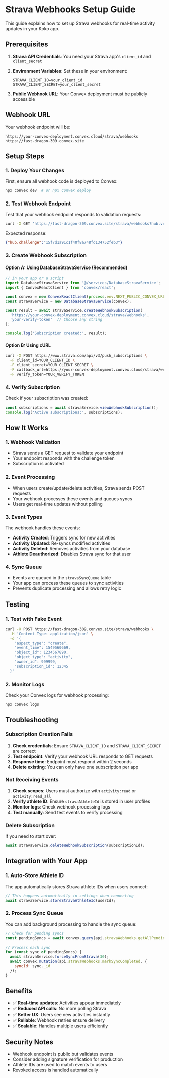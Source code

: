 # Strava Webhooks Setup Guide

This guide explains how to set up Strava webhooks for real-time activity updates in your Koko app.

## Prerequisites

1. **Strava API Credentials**: You need your Strava app's `client_id` and `client_secret`
2. **Environment Variables**: Set these in your environment:

   ```
   STRAVA_CLIENT_ID=your_client_id
   STRAVA_CLIENT_SECRET=your_client_secret
   ```

3. **Public Webhook URL**: Your Convex deployment must be publicly accessible

## Webhook URL

Your webhook endpoint will be:

```
https://your-convex-deployment.convex.cloud/strava/webhooks
https://fast-dragon-309.convex.site
```

## Setup Steps

### 1. Deploy Your Changes

First, ensure all webhook code is deployed to Convex:

```bash
npx convex dev  # or npx convex deploy
```

### 2. Test Webhook Endpoint

Test that your webhook endpoint responds to validation requests:

```bash
curl -X GET 'https://fast-dragon-309.convex.site/strava/webhooks?hub.verify_token=test&hub.challenge=15f7d1a91c1f40f8a748fd134752feb3&hub.mode=subscribe'
```

Expected response:

```json
{"hub.challenge":"15f7d1a91c1f40f8a748fd134752feb3"}
```

### 3. Create Webhook Subscription

#### Option A: Using DatabaseStravaService (Recommended)

```javascript
// In your app or a script
import DatabaseStravaService from '@/services/DatabaseStravaService';
import { ConvexReactClient } from 'convex/react';

const convex = new ConvexReactClient(process.env.NEXT_PUBLIC_CONVEX_URL);
const stravaService = new DatabaseStravaService(convex);

const result = await stravaService.createWebhookSubscription(
  'https://your-convex-deployment.convex.cloud/strava/webhooks',
  'your-verify-token'  // Choose any string
);

console.log('Subscription created:', result);
```

#### Option B: Using cURL

```bash
curl -X POST https://www.strava.com/api/v3/push_subscriptions \
  -F client_id=YOUR_CLIENT_ID \
  -F client_secret=YOUR_CLIENT_SECRET \
  -F callback_url=https://your-convex-deployment.convex.cloud/strava/webhooks \
  -F verify_token=YOUR_VERIFY_TOKEN
```

### 4. Verify Subscription

Check if your subscription was created:

```javascript
const subscriptions = await stravaService.viewWebhookSubscription();
console.log('Active subscriptions:', subscriptions);
```

## How It Works

### 1. **Webhook Validation**

- Strava sends a GET request to validate your endpoint
- Your endpoint responds with the challenge token
- Subscription is activated

### 2. **Event Processing**

- When users create/update/delete activities, Strava sends POST requests
- Your webhook processes these events and queues syncs
- Users get real-time updates without polling

### 3. **Event Types**

The webhook handles these events:

- **Activity Created**: Triggers sync for new activities
- **Activity Updated**: Re-syncs modified activities  
- **Activity Deleted**: Removes activities from your database
- **Athlete Deauthorized**: Disables Strava sync for that user

### 4. **Sync Queue**

- Events are queued in the `stravaSyncQueue` table
- Your app can process these queues to sync activities
- Prevents duplicate processing and allows retry logic

## Testing

### 1. Test with Fake Event

```bash
curl -X POST https://fast-dragon-309.convex.site/strava/webhooks \
  -H 'Content-Type: application/json' \
  -d '{
    "aspect_type": "create",
    "event_time": 1549560669,
    "object_id": 1234567890,
    "object_type": "activity",
    "owner_id": 999999,
    "subscription_id": 12345
  }'
```

### 2. Monitor Logs

Check your Convex logs for webhook processing:

```bash
npx convex logs
```

## Troubleshooting

### Subscription Creation Fails

1. **Check credentials**: Ensure `STRAVA_CLIENT_ID` and `STRAVA_CLIENT_SECRET` are correct
2. **Test endpoint**: Verify your webhook URL responds to GET requests
3. **Response time**: Endpoint must respond within 2 seconds
4. **Delete existing**: You can only have one subscription per app

### Not Receiving Events

1. **Check scopes**: Users must authorize with `activity:read` or `activity:read_all`
2. **Verify athlete ID**: Ensure `stravaAthleteId` is stored in user profiles
3. **Monitor logs**: Check webhook processing logs
4. **Test manually**: Send test events to verify processing

### Delete Subscription

If you need to start over:

```javascript
await stravaService.deleteWebhookSubscription(subscriptionId);
```

## Integration with Your App

### 1. Auto-Store Athlete ID

The app automatically stores Strava athlete IDs when users connect:

```javascript
// This happens automatically in settings when connecting
await stravaService.storeStravaAthleteId(userId);
```

### 2. Process Sync Queue

You can add background processing to handle the sync queue:

```javascript
// Check for pending syncs
const pendingSyncs = await convex.query(api.stravaWebhooks.getAllPendingSyncs);

// Process each sync
for (const sync of pendingSyncs) {
  await stravaService.forceSyncFromStrava(30);
  await convex.mutation(api.stravaWebhooks.markSyncCompleted, { 
    syncId: sync._id 
  });
}
```

## Benefits

- ✅ **Real-time updates**: Activities appear immediately
- ✅ **Reduced API calls**: No more polling Strava
- ✅ **Better UX**: Users see new activities instantly
- ✅ **Reliable**: Webhook retries ensure delivery
- ✅ **Scalable**: Handles multiple users efficiently

## Security Notes

- Webhook endpoint is public but validates events
- Consider adding signature verification for production
- Athlete IDs are used to match events to users
- Revoked access is handled automatically
